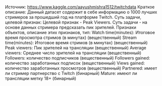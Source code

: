 Источник: https://www.kaggle.com/aayushmishra1512/twitchdata
Краткое описание:
Данный датасет содержит в себе информацию о 1000 лучших стримеров за прошедший год на платформе Twitch.
Суть задачи, целевой признак:
Целевой признак - Peak Viewers.
Суть задачи - на основе данных стримера предсказать пик зрителей.
Признаки объектов, описание этих признаков, тип: 
Watch time(minutes): Итоговое время просмотра стримов (в минутах) (вещественный)
Stream time(minutes): Итоговое время стримов (в минутах) (вещественный)
Peak viewers: Пик зрителей на трансляции (вещественный)
Average viewers: Среднее число зрителей на трансляции (вещественный)
Followers: количество подписчиков (вещественный)
Followers gained: количество заработанных подписок (вещественный)
Views gained: количество заработанных просмотров (вещественный)
Partnered: имеет ли стример партнерство с Twitch (бинарный)
Mature: имеют ли трансляции метку 18+ (бинарный)
